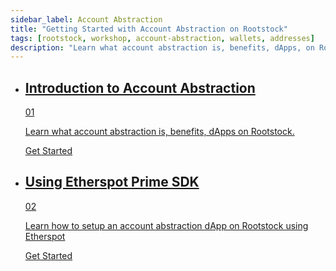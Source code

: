```yaml
---
sidebar_label: Account Abstraction
title: "Getting Started with Account Abstraction on Rootstock"
tags: [rootstock, workshop, account-abstraction, wallets, addresses]
description: "Learn what account abstraction is, benefits, dApps, on Rootstock, and how to setup an account abstraction dApp on Rootstock."
---
```


<div class="features-list">
    <ul id="card-list" class="row">
        <li class="col-xl-6 col-md-6">
        <div class="feature-card">
<div class="content"><a href="/guides/account-abstraction/intro-account-abstraction/">
            <div class="content-container">
               <div class="card-title"><h2 class="zg-text-bg">Introduction to Account Abstraction</h2><span class="zg-label ml-1">01</span></div> 
                <p class="card-desc">Learn what account abstraction is, benefits, dApps on Rootstock.</p>
            </div>
            </a><div class="btn-container "><a href="/guides/account-abstraction/intro-account-abstraction/">
                </a>
                <a class="green" href="/guides/account-abstraction/intro-account-abstraction/">Get Started</a>
            </div>
            </div>
        </div>
        </li>
        <li class="col-xl-6 col-md-6">
        <div class="feature-card">
<div class="content"><a href="/guides/account-abstraction/rootstock-etherspot/">
            <div class="content-container">
              <div class="card-title"><h2 class="zg-text-bg bg-yellow">Using Etherspot Prime SDK</h2><span class="zg-label ml-1 bg-yellow">02</span></div> 
                <p class="card-desc">Learn how to setup an account abstraction dApp on Rootstock using Etherspot</p>
            </div>
            </a><div class="btn-container"><a href="/guides/account-abstraction/rootstock-etherspot/">
                </a>
                <a class="green" href="/guides/account-abstraction/rootstock-etherspot/">Get Started</a>
            </div>
            </div>
        </div>
        </li>
    </ul>
</div>
